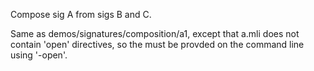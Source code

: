 Compose sig A from sigs B and C.

Same as demos/signatures/composition/a1, except that a.mli does not
contain 'open' directives, so the must be provded on the command line
using '-open'.
